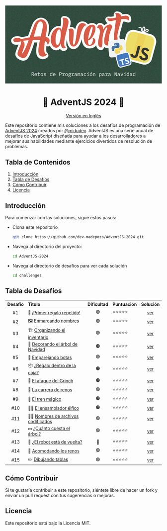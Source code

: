<div align="center">

![Advent 2024](/assets/hero-es.png)

# 🎄 AdventJS 2024 🎁
[Versión en Inglés](/README.md)

</div>

Este repositorio contiene mis soluciones a los desafíos de programación de [AdventJS 2024](https://www.adventjs.dev/es) creados por [@midudev](https://midu.dev/). AdventJS es una serie anual de desafíos de JavaScript diseñada para ayudar a los desarrolladores a mejorar sus habilidades mediante ejercicios divertidos de resolución de problemas.

## Tabla de Contenidos

1. [Introducción](#introducción)
2. [Tabla de Desafíos](#tabla-de-desafíos)
3. [Cómo Contribuir](#cómo-contribuir)
4. [Licencia](#licencia)

## Introducción

Para comenzar con las soluciones, sigue estos pasos:

- Clona este repositorio

  ```bash
  git clone https://github.com/dev-madepozo/AdventJS-2024.git
  ```

- Navega al directorio del proyecto:

  ```bash
  cd AdventJS-2024
  ```

- Navega al directorio de desafíos para ver cada solución

  ```bash
  cd challenges
  ```

## Tabla de Desafíos

|  Desafío    | Título                                                                           | Dificultad | Puntuación  | Solución                         |
| :---------: | :------------------------------------------------------------------------------- | :---:      | :---------- | :------------------------------: |
| #1          | 🎁 [¡Primer regalo repetido!](https://adventjs.dev/es/challenges/2024/1)         | 🟢         | ⭐️⭐️⭐️⭐️⭐️  | [ver](/chalenges/challenge01.md) |
| #2          | 🖼️ [Enmarcando nombres](https://adventjs.dev/es/challenges/2024/2)               | 🟢         | ⭐️⭐️⭐️⭐️⭐️  | [ver](/chalenges/challenge02.md) |
| #3          | 🏗️ [Organizando el inventario](https://adventjs.dev/es/challenges/2024/3)        | 🟢         | ⭐️⭐️⭐️⭐️⭐️  | [ver](/chalenges/challenge03.md) |
| #4          | 🎄 [Decorando el árbol de Navidad](https://adventjs.dev/es/challenges/2024/4)    | 🟠         | ⭐️⭐️⭐️⭐️⭐️  | [ver](/chalenges/challenge04.md) |
| #5          | 👞 [Emparejando botas](https://adventjs.dev/es/challenges/2024/4)                | 🟢         | ⭐️⭐️⭐️⭐️⭐️  | [ver](/chalenges/challenge05.md) |
| #6          | 📦 [¿Regalo dentro de la caja?](https://adventjs.dev/es/challenges/2024/6)       | 🟠         | ⭐️⭐️⭐️⭐️⭐️  | [ver](/chalenges/challenge06.md) |
| #7          | 👹 [El ataque del Grinch](https://adventjs.dev/es/challenges/2024/7)             | 🟠         | ⭐️⭐️⭐️⭐️⭐️  | [ver](/chalenges/challenge07.md) |
| #8          | 🦌 [La carrera de renos](https://adventjs.dev/es/challenges/2024/8)              | 🟢         | ⭐️⭐️⭐️⭐️⭐️  | [ver](/chalenges/challenge08.md) |
| #9          | 🚂 [El tren mágico](https://adventjs.dev/es/challenges/2024/9)                   | 🟠         | ⭐️⭐️⭐️⭐️⭐️  | [ver](/chalenges/challenge09.md) |
| #10         | 👩‍💻 [El ensamblador élfico](https://adventjs.dev/es/challenges/2024/10)           | 🟠         | ⭐️⭐️⭐️⭐️⭐️  | [ver](/chalenges/challenge10.md) |
| #11         | 🏴‍☠️ [Nombres de archivos codificados](https://adventjs.dev/es/challenges/2024/11) | 🟢         | ⭐️⭐️⭐️⭐️⭐️  | [ver](/chalenges/challenge11.md) |
| #12         | 💵 [¿Cuánto cuesta el árbol?](https://adventjs.dev/es/challenges/2024/12)        | 🟢         | ⭐️⭐️⭐️⭐️⭐️  | [ver](/chalenges/challenge12.md) |
| #13         | 🤖 [¿El robot está de vuelta?](https://adventjs.dev/en/challenges/2024/13)       | 🔴         | ⭐️⭐️⭐️⭐️⭐️  | [ver](/chalenges/challenge13.md) |
| #14         | 🦌 [Acomodando los renos](https://adventjs.dev/en/challenges/2024/14)            | 🟢         | ⭐️⭐️⭐️⭐️⭐️  | [ver](/chalenges/challenge14.md) |
| #15         | ✏️  [Dibujando tablas](https://adventjs.dev/en/challenges/2024/15)                | 🟢         | ⭐️⭐️⭐️⭐️⭐️  | [ver](/chalenges/challenge15.md) |

## Cómo Contribuir

Si te gustaría contribuir a este repositorio, siéntete libre de hacer un fork y enviar un pull request con tus sugerencias o mejoras.

## Licencia

Este repositorio está bajo la Licencia MIT.
